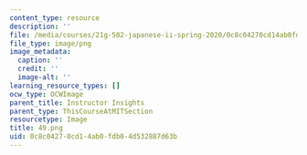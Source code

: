 ```yaml
---
content_type: resource
description: ''
file: /media/courses/21g-502-japanese-ii-spring-2020/0c8c04270cd14ab0fdb04d532887d63b_49.png
file_type: image/png
image_metadata:
  caption: ''
  credit: ''
  image-alt: ''
learning_resource_types: []
ocw_type: OCWImage
parent_title: Instructor Insights
parent_type: ThisCourseAtMITSection
resourcetype: Image
title: 49.png
uid: 0c8c0427-0cd1-4ab0-fdb0-4d532887d63b
---
```

